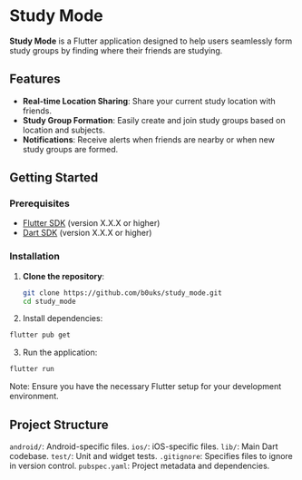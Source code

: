 # Study Mode

**Study Mode** is a Flutter application designed to help users seamlessly form study groups by finding where their friends are studying.

## Features

- **Real-time Location Sharing**: Share your current study location with friends.
- **Study Group Formation**: Easily create and join study groups based on location and subjects.
- **Notifications**: Receive alerts when friends are nearby or when new study groups are formed.

## Getting Started

### Prerequisites

- [Flutter SDK](https://flutter.dev/docs/get-started/install) (version X.X.X or higher)
- [Dart SDK](https://dart.dev/get-dart) (version X.X.X or higher)

### Installation

1. **Clone the repository**:

   ```bash
   git clone https://github.com/b0uks/study_mode.git
   cd study_mode
   ```
2. Install dependencies:

```bash
flutter pub get
```
3. Run the application:
```bash
flutter run
```
Note: Ensure you have the necessary Flutter setup for your development environment.

## Project Structure

`android/`: Android-specific files.
`ios/`: iOS-specific files.
`lib/`: Main Dart codebase.
`test/`: Unit and widget tests.
`.gitignore`: Specifies files to ignore in version control.
`pubspec.yaml`: Project metadata and dependencies.
